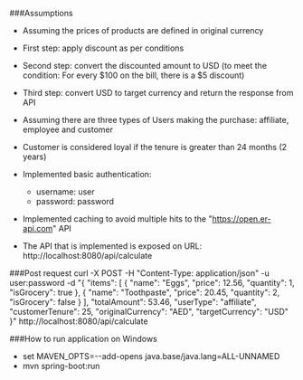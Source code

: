 ###Assumptions
- Assuming the prices of products are defined in original currency
- First step: apply discount as per conditions
- Second step: convert the discounted amount to USD (to meet the condition: For every $100 on the bill, there is a $5 discount)
- Third step: convert USD to target currency and return the response from API
- Assuming there are three types of Users making the purchase: affiliate, employee and customer
- Customer is considered loyal if the tenure is greater than 24 months (2 years)

- Implemented basic authentication: 
  - username: user 
  - password: password
- Implemented caching to avoid multiple hits to the "https://open.er-api.com" API
- The API that is implemented is exposed on URL: http://localhost:8080/api/calculate

###Post request
curl -X POST -H "Content-Type: application/json" -u user:password -d "{ \"items\": [ { \"name\": \"Eggs\", \"price\": 12.56, \"quantity\": 1, \"isGrocery\": true }, { \"name\": \"Toothpaste\", \"price\": 20.45, \"quantity\": 2, \"isGrocery\": false } ], \"totalAmount\": 53.46, \"userType\": \"affiliate\", \"customerTenure\": 25, \"originalCurrency\": \"AED\", \"targetCurrency\": \"USD\" }" http://localhost:8080/api/calculate

###How to run application on Windows
- set MAVEN_OPTS=--add-opens java.base/java.lang=ALL-UNNAMED
- mvn spring-boot:run
